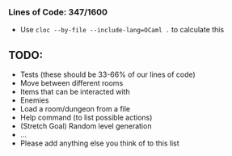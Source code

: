 ### Lines of Code: 347/1600

- Use `cloc --by-file --include-lang=OCaml .` to calculate this

## TODO:

- Tests (these should be 33-66% of our lines of code)
- Move between different rooms
- Items that can be interacted with
- Enemies
- Load a room/dungeon from a file
- Help command (to list possible actions)
- (Stretch Goal) Random level generation
- ...
- Please add anything else you think of to this list
